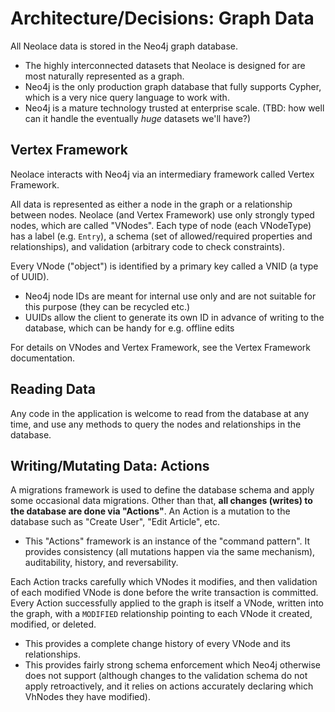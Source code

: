 # Architecture/Decisions: Graph Data

All Neolace data is stored in the Neo4j graph database.

* The highly interconnected datasets that Neolace is designed for are most naturally represented as a graph.
* Neo4j is the only production graph database that fully supports Cypher, which is a very nice query language to work with.
* Neo4j is a mature technology trusted at enterprise scale. (TBD: how well can it handle the eventually _huge_ datasets we'll have?)

## Vertex Framework

Neolace interacts with Neo4j via an intermediary framework called Vertex Framework.

All data is represented as either a node in the graph or a relationship between nodes. Neolace (and Vertex Framework) use only strongly typed nodes, which are called "VNodes". Each type of node (each VNodeType) has a label (e.g. `Entry`), a schema (set of allowed/required properties and relationships), and validation (arbitrary code to check constraints).

Every VNode ("object") is identified by a primary key called a VNID (a type of UUID).

* Neo4j node IDs are meant for internal use only and are not suitable for this purpose (they can be recycled etc.)
* UUIDs allow the client to generate its own ID in advance of writing to the database, which can be handy for e.g. offline edits

For details on VNodes and Vertex Framework, see the Vertex Framework documentation.

## Reading Data

Any code in the application is welcome to read from the database at any time, and use any methods to query the nodes and relationships in the database.

## Writing/Mutating Data: Actions

A migrations framework is used to define the database schema and apply some occasional data migrations. Other than that, **all changes (writes) to the database are done via "Actions"**. An Action is a mutation to the database such as "Create User", "Edit Article", etc.

* This "Actions" framework is an instance of the "command pattern". It provides consistency (all mutations happen via the same mechanism), auditability, history, and reversability.

Each Action tracks carefully which VNodes it modifies, and then validation of each modified VNode is done before the write transaction is committed. Every Action successfully applied to the graph is itself a VNode, written into the graph, with a `MODIFIED` relationship pointing to each VNode it created, modified, or deleted.

* This provides a complete change history of every VNode and its relationships.
* This provides fairly strong schema enforcement which Neo4j otherwise does not support (although changes to the validation schema do not apply retroactively, and it relies on actions accurately declaring which VhNodes they have modified).
